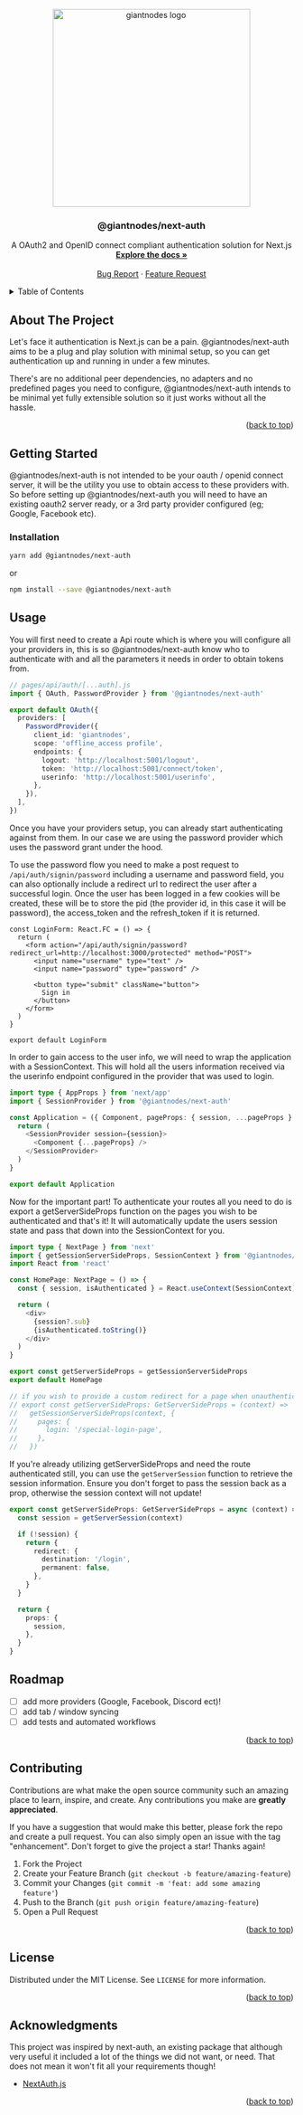 <div id="top"></div>
<!-- PROJECT LOGO -->
<br />
<div align="center">
  <a href="https://github.com/giantnodes">
    <img src="https://i.imgur.com/A7o5VUv.png" alt="giantnodes logo" width="350">
  </a>

  <h3 align="center">@giantnodes/next-auth</h3>

  <p align="center">
    A OAuth2 and OpenID connect compliant authentication solution for Next.js
    <br />
    <a href="https://github.com/giantnodes/next-auth"><strong>Explore the docs »</strong></a>
    <br />
    <br />
    <a href="https://github.com/giantnodes/next-auth/issues">Bug Report</a>
    ·
    <a href="https://github.com/giantnodes/next-auth/issues">Feature Request</a>
  </p>
</div>

<!-- TABLE OF CONTENTS -->
<details>
  <summary>Table of Contents</summary>
  <ol>
    <li>
      <a href="#about-the-project">About The Project</a>
    </li>
    <li>
      <a href="#getting-started">Getting Started</a>
      <ul></ul>
    </li>
    <li>
      <a href="#usage">Usage</a>
      <ul></ul>
    </li>
    <li><a href="#roadmap">Roadmap</a></li>
    <li><a href="#contributing">Contributing</a></li>
    <li><a href="#license">License</a></li>
    <li><a href="#acknowledgments">Acknowledgments</a></li>
  </ol>
</details>

## About The Project

Let's face it authentication is Next.js can be a pain. @giantnodes/next-auth aims to be a plug and play solution with minimal setup, so you can get authentication up and running in under a few minutes.

There's are no additional peer dependencies, no adapters and no predefined pages you need to configure, @giantnodes/next-auth intends to be minimal yet fully extensible solution so it just works without all the hassle.

<p align="right">(<a href="#top">back to top</a>)</p>

## Getting Started

@giantnodes/next-auth is not intended to be your oauth / openid connect server, it will be the utility you use to obtain access to these providers with. So before setting up @giantnodes/next-auth you will need to have an existing oauth2 server ready, or a 3rd party provider configured (eg; Google, Facebook etc).

### Installation

```sh
yarn add @giantnodes/next-auth
```

or

```sh
npm install --save @giantnodes/next-auth
```

## Usage

You will first need to create a Api route which is where you will configure all your providers in, this is so @giantnodes/next-auth know who to authenticate with and all the parameters it needs in order to obtain tokens from.

```ts
// pages/api/auth/[...auth].js
import { OAuth, PasswordProvider } from '@giantnodes/next-auth'

export default OAuth({
  providers: [
    PasswordProvider({
      client_id: 'giantnodes',
      scope: 'offline_access profile',
      endpoints: {
        logout: 'http://localhost:5001/logout',
        token: 'http://localhost:5001/connect/token',
        userinfo: 'http://localhost:5001/userinfo',
      },
    }),
  ],
})
```

Once you have your providers setup, you can already start authenticating against from them. In our case we are using the password provider which uses the password grant under the hood.

To use the password flow you need to make a post request to `/api/auth/signin/password` including a username and password field, you can also optionally include a redirect url to redirect the user after a successful login. Once the user has been logged in a few cookies will be created, these will be to store the pid (the provider id, in this case it will be password), the access_token and the refresh_token if it is returned.

```tsx
const LoginForm: React.FC = () => {
  return (
    <form action="/api/auth/signin/password?redirect_url=http://localhost:3000/protected" method="POST">
      <input name="username" type="text" />
      <input name="password" type="password" />

      <button type="submit" className="button">
        Sign in
      </button>
    </form>
  )
}

export default LoginForm
```

In order to gain access to the user info, we will need to wrap the application with a SessionContext. This will hold all the users information received via the userinfo endpoint configured in the provider that was used to login.

```ts
import type { AppProps } from 'next/app'
import { SessionProvider } from '@giantnodes/next-auth'

const Application = ({ Component, pageProps: { session, ...pageProps } }: AppProps) => {
  return (
    <SessionProvider session={session}>
      <Component {...pageProps} />
    </SessionProvider>
  )
}

export default Application
```

Now for the important part! To authenticate your routes all you need to do is export a getServerSideProps function on the pages you wish to be authenticated and that's it! It will automatically update the users session state and pass that down into the SessionContext for you.

```ts
import type { NextPage } from 'next'
import { getSessionServerSideProps, SessionContext } from '@giantnodes/next-auth'
import React from 'react'

const HomePage: NextPage = () => {
  const { session, isAuthenticated } = React.useContext(SessionContext)

  return (
    <div>
      {session?.sub}
      {isAuthenticated.toString()}
    </div>
  )
}

export const getServerSideProps = getSessionServerSideProps
export default HomePage

// if you wish to provide a custom redirect for a page when unauthenticated
// export const getServerSideProps: GetServerSideProps = (context) =>
//   getSessionServerSideProps(context, {
//     pages: {
//       login: '/special-login-page',
//     },
//   })
```

If you're already utilizing getServerSideProps and need the route authenticated still, you can use the `getServerSession` function to retrieve the session information. Ensure you don't forget to pass the session back as a prop, otherwise the session context will not update!

```ts
export const getServerSideProps: GetServerSideProps = async (context) => {
  const session = getServerSession(context)

  if (!session) {
    return {
      redirect: {
        destination: '/login',
        permanent: false,
      },
    }
  }

  return {
    props: {
      session,
    },
  }
}
```

## Roadmap

- [ ] add more providers (Google, Facebook, Discord ect)!
- [ ] add tab / window syncing
- [ ] add tests and automated workflows

<p align="right">(<a href="#top">back to top</a>)</p>

## Contributing

Contributions are what make the open source community such an amazing place to learn, inspire, and create. Any contributions you make are **greatly appreciated**.

If you have a suggestion that would make this better, please fork the repo and create a pull request. You can also simply open an issue with the tag "enhancement".
Don't forget to give the project a star! Thanks again!

1. Fork the Project
2. Create your Feature Branch (`git checkout -b feature/amazing-feature`)
3. Commit your Changes (`git commit -m 'feat: add some amazing feature'`)
4. Push to the Branch (`git push origin feature/amazing-feature`)
5. Open a Pull Request

<p align="right">(<a href="#top">back to top</a>)</p>

## License

Distributed under the MIT License. See `LICENSE` for more information.

<p align="right">(<a href="#top">back to top</a>)</p>

## Acknowledgments

This project was inspired by next-auth, an existing package that although very useful it included a lot of the things we did not want, or need. That does not mean it won't fit all your requirements though!

- [NextAuth.js](https://github.com/nextauthjs/next-auth)

<p align="right">(<a href="#top">back to top</a>)</p>

<!-- MARKDOWN LINKS & IMAGES -->
<!-- https://www.markdownguide.org/basic-syntax/#reference-style-links -->
